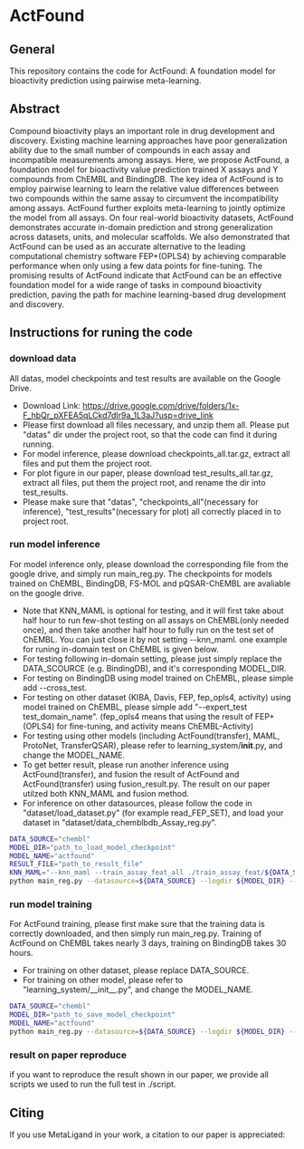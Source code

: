# ActFound


## General
This repository contains the code for ActFound: A foundation model for bioactivity prediction using pairwise meta-learning.

## Abstract
Compound bioactivity plays an important role in drug development and discovery. Existing machine learning approaches have poor generalization ability due to the small number of compounds in each assay and incompatible measurements among assays. Here, we propose ActFound, a foundation model for bioactivity value prediction trained X assays and Y compounds from ChEMBL and BindingDB. The key idea of ActFound is to employ pairwise learning to learn the relative value differences between two compounds within the same assay to circumvent the incompatibility among assays. ActFound further exploits meta-learning to jointly optimize the model from all assays. On four real-world bioactivity datasets, ActFound demonstrates accurate in-domain prediction and strong generalization across datasets, units, and molecular scaffolds. We also demonstrated that ActFound can be used as an accurate alternative to the leading computational chemistry software FEP+(OPLS4) by achieving comparable performance when only using a few data points for fine-tuning. The promising results of ActFound indicate that ActFound can be an effective foundation model for a wide range of tasks in compound bioactivity prediction, paving the path for machine learning-based drug development and discovery.

## Instructions for runing the code

### download data
All datas, model checkpoints and test results are available on the Google Drive.
- Download Link: https://drive.google.com/drive/folders/1x-F_hbQr_pXFEA5qLCkd7dIr9a_1L3aJ?usp=drive_link
- Please first download all files necessary, and unzip them all. Please put "datas" dir under the project root, so that the code can find it during running.
- For model inference, please download checkpoints_all.tar.gz, extract all files and put them the project root.
- For plot figure in our paper, please download test_results_all.tar.gz, extract all files, put them the project root, and rename the dir into test_results.
- Please make sure that "datas", "checkpoints_all"(necessary for inference), "test_results"(necessary for plot) all correctly placed in to project root.

### run model inference
For model inference only, please download the corresponding file from the google drive, and simply run main_reg.py. The checkpoints for models trained on ChEMBL, BindingDB, FS-MOL and pQSAR-ChEMBL are avaliable on the google drive. 
- Note that KNN_MAML is optional for testing, and it will first take about half hour to run few-shot testing on all assays on ChEMBL(only needed once), and then take another half hour to fully run on the test set of ChEMBL. You can just close it by not setting --knn_maml. one example for runing in-domain test on ChEMBL is given below.
- For testing following in-domain setting, please just simply replace the DATA_SCOURCE (e.g. BindingDB), and it's corresponding MODEL_DIR.
- For testing on BindingDB using model trained on ChEMBL, please simple add --cross_test.
- For testing on other dataset (KIBA, Davis, FEP, fep_opls4, activity) using model trained on ChEMBL, please simple add "--expert_test test_domain_name". (fep_opls4 means that using the result of FEP+(OPLS4) for fine-tuning, and activity means ChEMBL-Activity)
- For testing using other models (including ActFound(transfer), MAML, ProtoNet, TransferQSAR), please refer to learning_system/__init__.py, and change the MODEL_NAME.
- To get better result, please run another inference using ActFound(transfer), and fusion the result of ActFound and ActFound(transfer) using fusion_result.py. The result on our paper utilzed both KNN_MAML and fusion method.
- For inference on other datasources, please follow the code in "dataset/load_dataset.py" (for example read_FEP_SET), and load your dataset in "dataset/data_chemblbdb_Assay_reg.py".
```bash
DATA_SOURCE="chembl"
MODEL_DIR="path_to_load_model_checkpoint"
MODEL_NAME="actfound"
RESULT_FILE="path_to_result_file"
KNN_MAML="--knn_maml --train_assay_feat_all ./train_assay_feat/${DATA_SOURCE}/feat.npy --train_assay_idxes ./train_assay_feat/${DATA_SOURCE}/index.pkl"
python main_reg.py --datasource=${DATA_SOURCE} --logdir ${MODEL_DIR} --model_name ${MODEL_NAME} --test_write_file ${RESULT_FILE} --test_sup_num 16 --test_repeat_num 10 --train 0 --test_epoch -1 ${KNN_MAML}
```

### run model training
For ActFound training, please first make sure that the training data is correctly downloaded, and then simply run main_reg.py. Training of ActFound on ChEMBL takes nearly 3 days, training on BindingDB takes 30 hours.
- For training on other dataset, please replace DATA_SOURCE. 
- For training on other model, please refer to "learning_system/\_\_init__.py", and change the MODEL_NAME.

```bash
DATA_SOURCE="chembl"
MODEL_DIR="path_to_save_model_checkpoint"
MODEL_NAME="actfound"
python main_reg.py --datasource=${DATA_SOURCE} --logdir ${MODEL_DIR} --model_name ${MODEL_NAME} --test_write_file ${RESULT_FILE} --test_sup_num 16 --test_repeat_num 2 
```

### result on paper reproduce
if you want to reproduce the result shown in our paper, we provide all scripts we used to run the full test in ./script.

## Citing
If you use MetaLigand in your work, a citation to our paper is appreciated:
